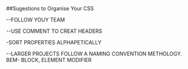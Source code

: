 ##Sugestions to Organise Your CSS


--FOLLOW YOUY TEAM

--USE COMMENT TO CREAT HEADERS

-SORT PROPERTIES ALPHAPETICALLY

--LARGER PROJECTS FOLLOW A NAMING CONVENTION METHOLOGY. BEM- BLOCK, ELEMENT MODIFIER

